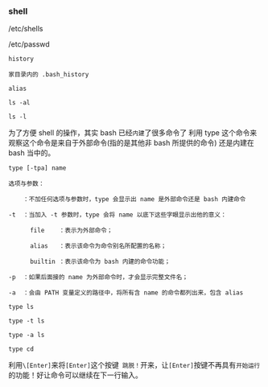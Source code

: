 ### shell
/etc/shells

/etc/passwd

```
history

家目录内的 .bash_history
```

```
alias

ls -al

ls -l
```

为了方便 shell 的操作，其实 bash 已经`内建`了很多命令了
利用 type 这个命令来观察这个命令是来自于外部命令(指的是其他非 bash 所提供的命令) 还是内建在 bash 当中的。
```
type [-tpa] name

选项与参数：

    ：不加任何选项与参数时，type 会显示出 name 是外部命令还是 bash 内建命令

-t  ：当加入 -t 参数时，type 会将 name 以底下这些字眼显示出他的意义：

      file    ：表示为外部命令；

      alias   ：表示该命令为命令别名所配置的名称；

      builtin ：表示该命令为 bash 内建的命令功能；

-p  ：如果后面接的 name 为外部命令时，才会显示完整文件名；

-a  ：会由 PATH 变量定义的路径中，将所有含 name 的命令都列出来，包含 alias

```

```
type ls

type -t ls

type -a ls

type cd
```
利用` \[Enter] `来将` [Enter] `这个按键` 跳脱！`开来，让` [Enter] `按键不再具有` 开始运行 `的功能！好让命令可以继续在下一行输入。
